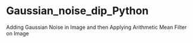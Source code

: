 # Gaussian_noise_dip_Python
Adding Gaussian Noise in Image and then Applying Arithmetic Mean Filter on Image
